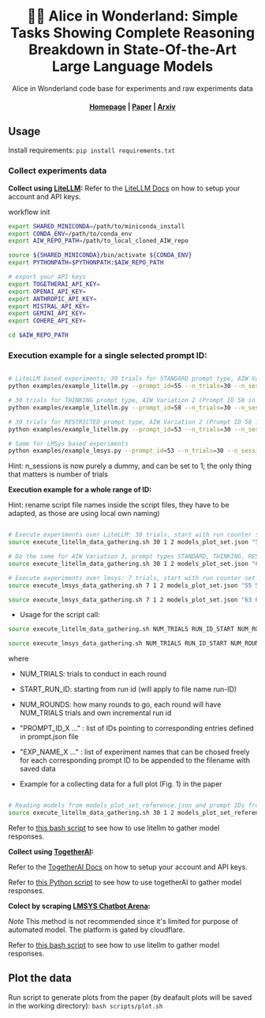 <h1 align="center">
        🎩🐇 Alice in Wonderland: Simple Tasks Showing Complete Reasoning Breakdown in State-Of-the-Art Large Language Models
    </h1>
 <p align="center">Alice in Wonderland code base for experiments and raw experiments data</p>
<h4 align="center"><a href="https://marianna13.github.io/aiw/" target="_blank">Homepage</a> | <a href="https://arxiv.org/" target="_blank"> Paper</a> | <a href="https://arxiv.org/"target="_blank">Arxiv</a></h4>


## Usage

Install requirements:
`pip install requirements.txt`

### Collect experiments data

**Collect using [LiteLLM](https://github.com/BerriAI/litellm):**
Refer to the [LiteLLM Docs](https://docs.litellm.ai/docs/) on how to setup your account and API keys.

 workflow init

```bash
export SHARED_MINICONDA=/path/to/miniconda_install
export CONDA_ENV=/path/to/conda_env
export AIW_REPO_PATH=/path/to_local_cloned_AIW_repo

source ${SHARED_MINICONDA}/bin/activate ${CONDA_ENV}
export PYTHONPATH=$PYTHONPATH:$AIW_REPO_PATH

# export your API keys
export TOGETHERAI_API_KEY=
export OPENAI_API_KEY=
export ANTHROPIC_API_KEY=
export MISTRAL_API_KEY=
export GEMINI_API_KEY=
export COHERE_API_KEY=

cd $AIW_REPO_PATH

```


### Execution example for a single selected prompt ID:

```bash

# LiteLLM based experiments; 30 trials for STANDARD prompt type, AIW Variation 1 (Prompt ID 55 in prompts.json)
python examples/example_litellm.py --prompt_id=55 --n_trials=30 --n_sessions=1 --prompts_json=lmsys_tools/prompts.json --models_json=lmsys_tools/models_plot_set.json --exp_name=model_set_STANDARD_run-1

# 30 trials for THINKING prompt type, AIW Variation 2 (Prompt ID 58 in prompts.json)
python examples/example_litellm.py --prompt_id=58 --n_trials=30 --n_sessions=1 --prompts_json=lmsys_tools/prompts.json --models_json=lmsys_tools/models_plot_set.json --exp_name=model_set_THINKING_run-1

# 30 trials for RESTRICTED prompt type, AIW Variation 2 (Prompt ID 58 in prompts.json)
python examples/example_litellm.py --prompt_id=53 --n_trials=30 --n_sessions=1 --prompts_json=lmsys_tools/prompts.json --models_json=lmsys_tools/models_plot_set.json --exp_name=model_set_RESTRICTED_run-1

# Same for LMSys based experiments
python examples/example_lmsys.py --prompt_id=53 --n_trials=30 --n_sessions=1 --prompts_json=lmsys_tools/prompts.json --models_json=lmsys_tools/models_plot_set.json --exp_name=model_set_RESTRICTED_run-1


```

Hint: n_sessions is now purely a dummy, and can be set to 1; the only thing that matters is number of trials

**Execution example for a whole range of ID:**

Hint: rename script file names inside the script files, they have to be adapted, as those are using local own naming)


```bash

# Execute experiments over LiteLLM: 30 trials, start with run counter set to 1, perform 2 rounds; for AIW Variations 1-2, prompt types STANDARD, THINKING, RESTRICTED (as defined in prompt ID)
source execute_litellm_data_gathering.sh 30 1 2 models_plot_set.json "55 56 57 58 53 54" "model_set_STANDARD model_set_STANDARD model_set_THINKING model_set_THINKING model_set_RESTRICTED model_set_RESTRICTED"

# Do the same for AIW Variation 3, prompt types STANDARD, THINKING, RESTRICTED (as defined in prompt ID)
source execute_litellm_data_gathering.sh 30 1 2 models_plot_set.json "63 64 65" "model_set_AIW-VAR-3_STANDARD model_set_AIW-VAR-3_THINKING model_set_AIW-VAR-3_RESTRICTED"

# Execute experiments over lmsys: 7 trials, start with run counter set to 1, perform 2 rounds
source execute_lmsys_data_gathering.sh 7 1 2 models_plot_set.json "55 56 57 58 53 54" "model_set_STANDARD model_set_STANDARD model_set_THINKING model_set_THINKING model_set_RESTRICTED model_set_RESTRICTED"

source execute_lmsys_data_gathering.sh 7 1 2 models_plot_set.json "63 64 65" "model_set_EASY_STANDARD model_set_EASY_THINKING model_set_EASY_RESTRICTED"
```

- Usage for the script call:

```bash
source execute_litellm_data_gathering.sh NUM_TRIALS RUN_ID_START NUM_ROUNDS models_plot_set.json "PROMPT_ID_1 PROMPT_ID_2 PROMPT_ID_3" "EXP_NAME_1 EXP_NAME_2 EXP_NAME_3"

source execute_lmsys_data_gathering.sh NUM_TRIALS RUN_ID_START NUM_ROUNDS models_plot_set.json "PROMPT_ID_1 PROMPT_ID_2 PROMPT_ID_3" "EXP_NAME_1 EXP_NAME_2 EXP_NAME_3"
```

where 

- NUM_TRIALS: trials to conduct in each round
- START_RUN_ID: starting from run id (will apply to file name run-ID)
- NUM_ROUNDS: how many rounds to go, each round will have NUM_TRIALS trials and own incremental run id
- "PROMPT_ID_X ..." : list of IDs pointing to corresponding entries defined in prompt.json file
- "EXP_NAME_X ..." : list of experiment names that can be chosed freely for each corresponding prompt ID to be appended to the filename with saved data

- Example for a collecting data for a full plot (Fig. 1) in the paper

```bash

# Reading models from models_plot_set_reference.json and prompt IDs from prompt.json; full experiment set over all main AIW variations 1-4 and prompt types STANDARD, THINKING, RESTRICTED; doing 30 trials starting with run counter 1, for 2 rounds, aiming ot 60 trials in total per each model and prompt ID (that is a given combination of a prompt type and AIW variation)
source execute_litellm_data_gathering.sh 30 1 2 models_plot_set_reference.json "55 56 57 58 53 54 63 64 65 69 70 71" "model_set_reference_AIW-VAR-1_STANDARD model_set_reference_AIW-VAR-2_STANDARD model_set_reference_AIW-VAR-1_THINKING model_set_reference_AIW-VAR-2_THINKING model_set_reference_AIW-VAR-1_RESTRICTED model_set_reference_AIW-VAR-2_RESTRICTED model_set_reference_AIW-VAR-3_STANDARD model_set_reference_AIW-VAR-3_THINKING model_set_reference_AIW-VAR-3_RESTRICTED model_set_reference_AIW-VAR-4_STANDARD model_set_reference_AIW-VAR-4_THINKING model_set_reference_AIW-VAR-4_RESTRICTED"

```


Refer to [this bash script](scripts/execute_litellm_data_gathering.sh) to see how to use litellm to gather model responses.

**Collect using [TogetherAI](https://www.together.ai/):**

Refer to the [TogetherAI Docs](https://docs.together.ai/docs/quickstart) on how to setup your account and API keys.

Refer to [this Python script](data_collection/examples/example_together.py) to see how to use togetherAI to gather model responses.

**Colect by scraping [LMSYS Chatbot Arena](https://chat.lmsys.org/):**

*Note* This method is not recommended since it's limited for purpose of automated model. The platform is gated by cloudflare.

Refer to [this bash script](scripts/execute_lmsys_data_gathering.sh) to see how to use litellm to gather model responses.


## Plot the data

Run script to generate plots from the paper (by deafault plots will be saved in the working directory):
`bash scripts/plot.sh`
